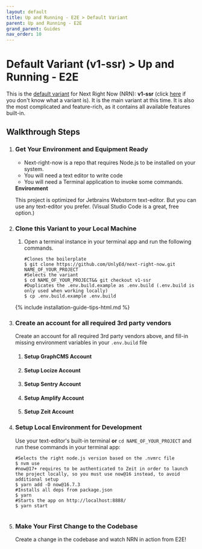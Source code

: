 ```yaml
---
layout: default
title: Up and Running - E2E > Default Variant
parent: Up and Running - E2E
grand_parent: Guides
nav_order: 10
---
```


# Default Variant (v1-ssr) > Up and Running - E2E 

<p class="fs-6 fw-300">
This is the <a href="/getting-started/pick-variant#v1-ssr---default-variant">default variant</a>  for Next Right Now (NRN): <strong>v1-ssr</strong> (click <a href="/concepts/variants">here</a> if you don't know what a variant is). It is the main variant at this time. It is also the most complicated and feature-rich, as it contains all available features built-in.
</p>

## Walkthrough Steps

<ol>
   <li class="step">
        <h3>Get Your Environment and Equipment Ready </h3>
        <div class="content">
            <ul>
                <li>Next-right-now is a repo that requires Node.js to be installed on your system.</li>
                <li>You will need a text editor to write code</li>
                <li>You will need a Terminal application to invoke some commands.</li>
            </ul>
            <div class="tip">
                <strong>Environment</strong>
                <p>This project is optimized for Jetbrains Webstorm text-editor. But you can use any text-editor you prefer. (Visual Studio Code is a great, free option.)</p>
            </div>
        </div>
    
   </li>
    <li class="step">
        <h3>Clone this Variant to your Local Machine</h3>
        <div class="content">
            <ol>
                <li>
                    <div class="sub-step">
                        <p>Open a terminal instance in your terminal app and run the following commands.</p>
                        <div class="language-bash highlighter-rouge">
                            <div class="highlight">
                            <pre class="highlight"><code><span class="nb">#Clones the boilerplate</span><br><span class="nv">$ </span>git clone https://github.com/UnlyEd/next-right-now.git <span class="mf">NAME_OF_YOUR_PROJECT</span><br><span class="nb">#Selects the variant</span><br><span class="nv">$ </span><span class="ow">cd </span><span class="mf">NAME_OF_YOUR_PROJECT</span>&& git checkout v1-ssr<br><span class="nb">#Duplicates the .env.build.example as .env.build (.env.build is only used when working locally)</span><br><span class="nv">$ </span>cp .env.build.example .env.build
</code></pre>
                            </div>
                        </div>
                    </div>
                </li>
            </ol>
            <div class="tip">
            {% include installation-guide-tips-html.md %}
            </div>
        </div>
    
   </li>
   <li class="step">
    <h3>Create an account for all required 3rd party vendors</h3>
    <div class="content">
    Create an account for all required 3rd party vendors above, and fill-in missing environment variables in your <code>.env.build</code> file
    <ol>
        <li class="substep">
            <h4>Setup GraphCMS Account</h4>
            <div class="content"></div>
        </li>
        <li class="substep">
            <h4>Setup Locize Account</h4>
            <div class="content"></div>
        </li>
        <li class="substep">
            <h4>Setup Sentry Account</h4>
            <div class="content"></div>
        </li>
        <li class="substep">
            <h4>Setup Amplify Account</h4>
            <div class="content"></div>
        </li>
        <li class="substep">
            <h4>Setup Zeit Account</h4>
            <div class="content"></div>
        </li>
    </ol>
    </div>
   </li>
   <li class="step">
        <h3>Setup Local Environment for Development</h3>
        <div class="content">
        <p>Use your text-editor's built-in terminal <strong>or</strong> <code>cd NAME_OF_YOUR_PROJECT</code> and run these commands in your terminal app:</p>
        <div class="language-bash highlighter-rouge">
                            <div class="highlight">
                            <pre class="highlight"><code><span class="nb">#Selects the right node.js version based on the .nvmrc file</span><br><span class="nv">$ </span>nvm use<br><span class="nb">#now@17+ requires to be authenticated to Zeit in order to launch the project locally, so you must use now@16 instead, to avoid additional setup</span><br><span class="nv">$ </span>yarn add -D now@16.7.3 <br><span class="nb">#Installs all deps from package.json</span><br><span class="nv">$ </span>yarn <br><span class="nb">#Starts the app on http://localhost:8888/</span><br><span class="nv">$ </span>yarn start <br>
</code></pre>
                            </div>
                        </div>
        </div>
   </li>
   <li>
   <h3>Make Your First Change to the Codebase</h3>
   <div class="content">
    <p>Create a change in the codebase and watch NRN in action from E2E!</p>
   </div>
   </li>
</ol>
